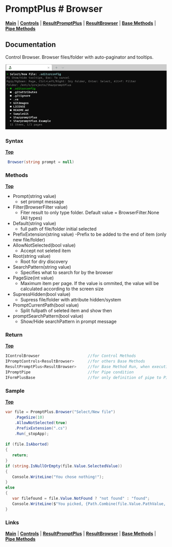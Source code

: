 # PromptPlus # Browser
[**Main**](index.md#help) | 
[**Controls**](index.md#apis) |
[**ResultPromptPlus**](resultpromptplus) |
[**ResultBrowser**](resultbrowser) |
[**Base Methods**](basemethods) |
[**Pipe Methods**](pipemethods)


## Documentation
Control Browser. Browser files/folder with auto-paginator and tooltips.

![](./images/Browser.gif)

### Syntax
[**Top**](#promptplus--browser)

```csharp
 Browser(string prompt = null)
 ```

### Methods
[**Top**](#promptplus--browser)

- Prompt(string value)
    - set prompt message 
- Filter(BrowserFilter value)
    - Fiter result to only type folder. Default value = BrowserFilter.None (All types)   
- Default(string value)
    - full path of file/folder initial selected
- PrefixExtension(string value)
    -Prefix to be added to the end of item (only new file/folder)
- AllowNotSelected(bool value)
    - Accept not seleted item
- Root(string value)
    - Root for dry discovery
- SearchPattern(string value)
    - Specifies what to search for by the browser
- PageSize(int value)
    - Maximum item per page. If the value is ommited, the value will be calculated according to the screen size 
- SupressHidden(bool value)
    - Supress file/folder with attribute hidden/system
- PromptCurrentPath(bool value)
    - Split fullpath of seleted item and show then
- promptSearchPattern(bool value)
    - Show/Hide searchPattern in prompt message

### Return
[**Top**](#promptplus--browser)

```csharp
IControlBrowser                     //for Control Methods
IPromptControls<ResultBrowser>      //for others Base Methods
ResultPromptPlus<ResultBrowser>     //for Base Method Run, when execution is direct 
IPromptPipe                         //for Pipe condition 
IFormPlusBase                       //for only definition of pipe to Pipeline Control
```

### Sample
[**Top**](#promptplus--browser)

```csharp
var file = PromptPlus.Browser("Select/New file")
    .PageSize(10)
    .AllowNotSelected(true)
    .PrefixExtension(".cs")
    .Run(_stopApp);

if (file.IsAborted)
{
   return;
}
if (string.IsNullOrEmpty(file.Value.SelectedValue))
{
   Console.WriteLine("You chose nothing!");
}
else
{
   var filefound = file.Value.NotFound ? "not found" : "found";
   Console.WriteLine($"You picked, {Path.Combine(file.Value.PathValue, file.Value.SelectedValue)} and {filefound}");
}
```

### Links
[**Main**](index.md#help) | 
[**Controls**](index.md#apis) |
[**ResultPromptPlus**](resultpromptplus) |
[**ResultBrowser**](resultbrowser) |
[**Base Methods**](basemethods) |
[**Pipe Methods**](pipemethods)
